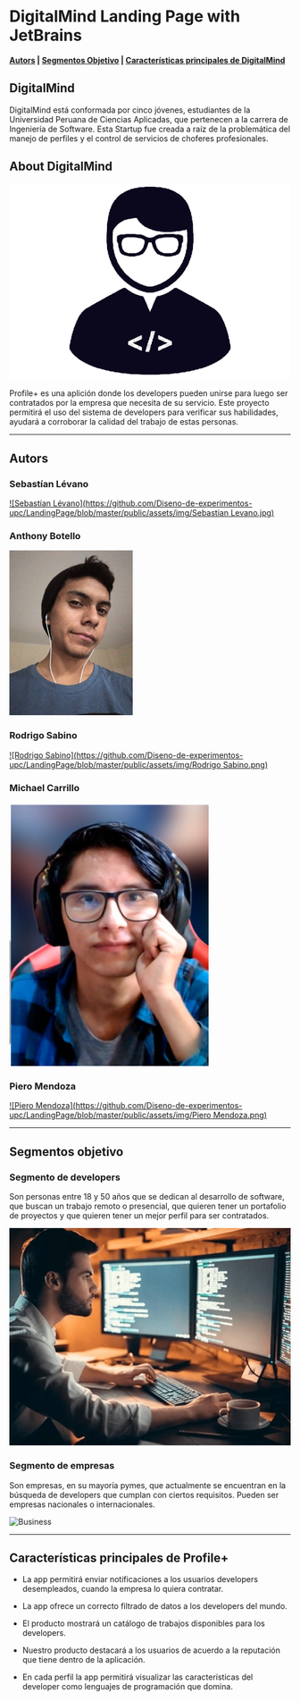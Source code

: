 # DigitalMind Landing Page with JetBrains

**[Autors](#autors) | [Segmentos Objetivo](#segmentos-objetivo) | [Características principales de DigitalMind](#características-principales-de-profile+)**

## DigitalMind

DigitalMind está conformada por cinco jóvenes, estudiantes de la Universidad Peruana de Ciencias Aplicadas, que pertenecen a la carrera de Ingeniería de Software. Esta Startup fue creada a raíz de la problemática del manejo de perfiles y el control de servicios de choferes profesionales.

## About DigitalMind

![Profile+](https://github.com/Diseno-de-experimentos-upc/LandingPage/blob/master/public/assets/img/profile.png)



Profile+ es una aplición donde los developers pueden unirse para luego ser contratados por la empresa que necesita de su servicio. Este proyecto permitirá el uso del sistema de developers para verificar sus habilidades, ayudará a corroborar la calidad del trabajo de estas personas.

---

## Autors

### Sebastían Lévano
[![Sebastían Lévano](https://github.com/Diseno-de-experimentos-upc/LandingPage/blob/master/public/assets/img/Sebastian Levano.jpg)](https://www.linkedin.com/)

### Anthony Botello
[![Anthony Botello](https://raw.githubusercontent.com/Diseno-de-experimentos-upc/LandingPage/master/public/assets/img/Anthony%20Botello.png)](https://www.linkedin.com)

### Rodrigo Sabino
[![Rodrigo Sabino](https://github.com/Diseno-de-experimentos-upc/LandingPage/blob/master/public/assets/img/Rodrigo Sabino.png)](https://www.linkedin.com)

### Michael Carrillo
[![Michael Carrillo](https://github.com/Diseno-de-experimentos-upc/LandingPage/blob/master/public/assets/img/MichaelCarrillo.png)](https://www.linkedin.com)

### Piero Mendoza
[![Piero Mendoza](https://github.com/Diseno-de-experimentos-upc/LandingPage/blob/master/public/assets/img/Piero Mendoza.png)](https://www.linkedin.com)

---

## Segmentos objetivo

### Segmento de developers
Son personas entre 18 y 50 años que se dedican al  desarrollo de software, que buscan un trabajo remoto o presencial, que quieren tener un portafolio de proyectos y que quieren tener un mejor perfil para ser contratados.

![Developer](https://github.com/Diseno-de-experimentos-upc/LandingPage/blob/master/public/assets/img/dev.png)

### Segmento de empresas
Son empresas, en su mayoría pymes, que actualmente se encuentran en la búsqueda de developers que cumplan con ciertos requisitos. Pueden ser empresas nacionales o internacionales.

![Business](https://github.com/Diseno-de-experimentos-upc/LandingPage/blob/master/public/assets/img/company.png)

---
## Características principales de Profile+

- La app permitirá enviar notificaciones a los usuarios developers desempleados, cuando la empresa lo quiera contratar.

- La app ofrece un correcto filtrado de datos a los developers del mundo.

- El producto mostrará un catálogo de trabajos disponibles para los developers.

- Nuestro producto destacará a los usuarios de acuerdo a la reputación que tiene dentro de la aplicación.

- En cada perfil la app permitirá visualizar las características del developer como lenguajes de programación que domina.
